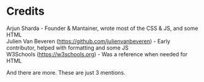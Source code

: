 # Credits

Arjun Sharda - Founder & Mantainer, wrote most of the CSS & JS, and some HTML
<br>
Julien Van Beveren (https://github.com/julienvanbeveren) - Early contributor, helped with formatting and some JS
</br>
W3Schools (https://w3schools.org) - Was a reference when needed for HTML

And there are more. These are just 3 mentions.
